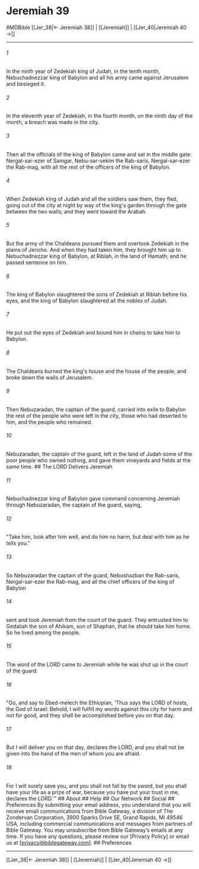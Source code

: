 # Jeremiah 39
#MDBible
[[Jer_38|← Jeremiah 38]] | [[Jeremiah]] | [[Jer_40|Jeremiah 40 →]]

***


###### 1 
In the ninth year of Zedekiah king of Judah, in the tenth month, Nebuchadnezzar king of Babylon and all his army came against Jerusalem and besieged it. 

###### 2 
In the eleventh year of Zedekiah, in the fourth month, on the ninth day of the month, a breach was made in the city. 

###### 3 
Then all the officials of the king of Babylon came and sat in the middle gate: Nergal-sar-ezer of Samgar, Nebu-sar-sekim the Rab-saris, Nergal-sar-ezer the Rab-mag, with all the rest of the officers of the king of Babylon. 

###### 4 
When Zedekiah king of Judah and all the soldiers saw them, they fled, going out of the city at night by way of the king's garden through the gate between the two walls; and they went toward the Arabah. 

###### 5 
But the army of the Chaldeans pursued them and overtook Zedekiah in the plains of Jericho. And when they had taken him, they brought him up to Nebuchadnezzar king of Babylon, at Riblah, in the land of Hamath; and he passed sentence on him. 

###### 6 
The king of Babylon slaughtered the sons of Zedekiah at Riblah before his eyes, and the king of Babylon slaughtered all the nobles of Judah. 

###### 7 
He put out the eyes of Zedekiah and bound him in chains to take him to Babylon. 

###### 8 
The Chaldeans burned the king's house and the house of the people, and broke down the walls of Jerusalem. 

###### 9 
Then Nebuzaradan, the captain of the guard, carried into exile to Babylon the rest of the people who were left in the city, those who had deserted to him, and the people who remained. 

###### 10 
Nebuzaradan, the captain of the guard, left in the land of Judah some of the poor people who owned nothing, and gave them vineyards and fields at the same time. ## The LORD Delivers Jeremiah 

###### 11 
Nebuchadnezzar king of Babylon gave command concerning Jeremiah through Nebuzaradan, the captain of the guard, saying, 

###### 12 
"Take him, look after him well, and do him no harm, but deal with him as he tells you." 

###### 13 
So Nebuzaradan the captain of the guard, Nebushazban the Rab-saris, Nergal-sar-ezer the Rab-mag, and all the chief officers of the king of Babylon 

###### 14 
sent and took Jeremiah from the court of the guard. They entrusted him to Gedaliah the son of Ahikam, son of Shaphan, that he should take him home. So he lived among the people. 

###### 15 
The word of the LORD came to Jeremiah while he was shut up in the court of the guard: 

###### 16 
"Go, and say to Ebed-melech the Ethiopian, 'Thus says the LORD of hosts, the God of Israel: Behold, I will fulfill my words against this city for harm and not for good, and they shall be accomplished before you on that day. 

###### 17 
But I will deliver you on that day, declares the LORD, and you shall not be given into the hand of the men of whom you are afraid. 

###### 18 
For I will surely save you, and you shall not fall by the sword, but you shall have your life as a prize of war, because you have put your trust in me, declares the LORD.'" ## About ## Help ## Our Network ## Social ## Preferences By submitting your email address, you understand that you will receive email communications from Bible Gateway, a division of The Zondervan Corporation, 3900 Sparks Drive SE, Grand Rapids, MI 49546 USA, including commercial communications and messages from partners of Bible Gateway. You may unsubscribe from Bible Gateway&rsquo;s emails at any time. If you have any questions, please review our [Privacy Policy] or email us at [privacy@biblegateway.com]. ## Preferences

***

[[Jer_38|← Jeremiah 38]] | [[Jeremiah]] | [[Jer_40|Jeremiah 40 →]]
